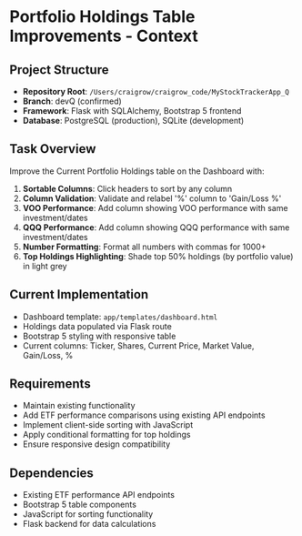 # Portfolio Holdings Table Improvements - Context

## Project Structure
- **Repository Root**: `/Users/craigrow/craigrow_code/MyStockTrackerApp_Q`
- **Branch**: devQ (confirmed)
- **Framework**: Flask with SQLAlchemy, Bootstrap 5 frontend
- **Database**: PostgreSQL (production), SQLite (development)

## Task Overview
Improve the Current Portfolio Holdings table on the Dashboard with:

1. **Sortable Columns**: Click headers to sort by any column
2. **Column Validation**: Validate and relabel '%' column to 'Gain/Loss %'
3. **VOO Performance**: Add column showing VOO performance with same investment/dates
4. **QQQ Performance**: Add column showing QQQ performance with same investment/dates  
5. **Number Formatting**: Format all numbers with commas for 1000+
6. **Top Holdings Highlighting**: Shade top 50% holdings (by portfolio value) in light grey

## Current Implementation
- Dashboard template: `app/templates/dashboard.html`
- Holdings data populated via Flask route
- Bootstrap 5 styling with responsive table
- Current columns: Ticker, Shares, Current Price, Market Value, Gain/Loss, %

## Requirements
- Maintain existing functionality
- Add ETF performance comparisons using existing API endpoints
- Implement client-side sorting with JavaScript
- Apply conditional formatting for top holdings
- Ensure responsive design compatibility

## Dependencies
- Existing ETF performance API endpoints
- Bootstrap 5 table components
- JavaScript for sorting functionality
- Flask backend for data calculations